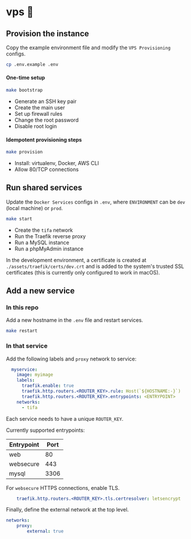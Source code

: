 # vps 💾

## Provision the instance

Copy the example environment file and modify the `VPS Provisioning` configs.

```sh
cp .env.example .env
```

#### One-time setup

```sh
make bootstrap
```

- Generate an SSH key pair
- Create the main user
- Set up firewall rules
- Change the root password
- Disable root login

#### Idempotent provisioning steps

```sh
make provision
```

- Install: virtualenv, Docker, AWS CLI
- Allow 80/TCP connections

## Run shared services

Update the `Docker Services` configs in `.env`, where `ENVIRONMENT` can be `dev` (local machine) or `prod`.

```sh
make start
```

- Create the `tifa` network
- Run the Traefik reverse proxy
- Run a MySQL instance
- Run a phpMyAdmin instance

In the development environment, a certificate is created at `./assets/traefik/certs/dev.crt` and is added to the system's trusted SSL certificates (this is currently only configured to work in macOS).

## Add a new service

### In this repo

Add a new hostname in the `.env` file and restart services.

```sh
make restart
```

### In that service

Add the following labels and `proxy` network to service:

```yaml
  myservice:
    image: myimage
    labels:
      traefik.enable: true
      traefik.http.routers.<ROUTER_KEY>.rule: Host(`${HOSTNAME:-}`)
      traefik.http.routers.<ROUTER_KEY>.entrypoints: <ENTRYPOINT>
    networks:
      - tifa
```

Each service needs to have a unique `ROUTER_KEY`.

Currently supported entrypoints:

Entrypoint | Port
--- | ---
web | 80
websecure | 443
mysql | 3306

For `websecure` HTTPS connections, enable TLS.

```yaml
    traefik.http.routers.<ROUTER_KEY>.tls.certresolver: letsencrypt
```

Finally, define the external network at the top level.

```yaml
networks:
    proxy:
        external: true
```
